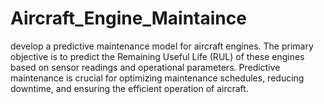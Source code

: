 # Aircraft_Engine_Maintaince
develop a predictive maintenance model for aircraft engines. The primary objective is to predict the Remaining Useful Life (RUL) of these engines based on sensor readings and operational parameters. Predictive maintenance is crucial for optimizing maintenance schedules, reducing downtime, and ensuring the efficient operation of aircraft.
